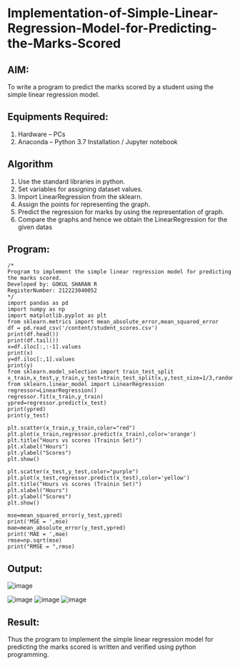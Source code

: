 # Implementation-of-Simple-Linear-Regression-Model-for-Predicting-the-Marks-Scored

## AIM:
To write a program to predict the marks scored by a student using the simple linear regression model.

## Equipments Required:
1. Hardware – PCs
2. Anaconda – Python 3.7 Installation / Jupyter notebook

## Algorithm
1. Use the standard libraries in python.
2. Set variables for assigning dataset values.
3. Import LinearRegression from the sklearn.
4. Assign the points for representing the graph.
5. Predict the regression for marks by using the representation of graph.
6. Compare the graphs and hence we obtain the LinearRegression for the given datas

## Program:
```
/*
Program to implement the simple linear regression model for predicting the marks scored.
Developed by: GOKUL SHARAN R
RegisterNumber: 212223040052 
*/
import pandas as pd
import numpy as np
import matplotlib.pyplot as plt
from sklearn.metrics import mean_absolute_error,mean_squared_error
df = pd.read_csv('/content/student_scores.csv')
print(df.head())
print(df.tail())
x=df.iloc[:,:-1].values
print(x)
y=df.iloc[:,1].values
print(y)
from sklearn.model_selection import train_test_split
x_train,x_test,y_train,y_test=train_test_split(x,y,test_size=1/3,random_state=0)
from sklearn.linear_model import LinearRegression
regressor=LinearRegression()
regressor.fit(x_train,y_train)
ypred=regressor.predict(x_test)
print(ypred)
print(y_test)

plt.scatter(x_train,y_train,color="red")
plt.plot(x_train,regressor.predict(x_train),color='orange')
plt.title("Hours vs scores (Trainin Set)")
plt.xlabel("Hours")
plt.ylabel("Scores")
plt.show()

plt.scatter(x_test,y_test,color="purple")
plt.plot(x_test,regressor.predict(x_test),color='yellow')
plt.title("Hours vs scores (Trainin Set)")
plt.xlabel("Hours")
plt.ylabel("Scores")
plt.show()

mse=mean_squared_error(y_test,ypred)
print('MSE = ',mse)
mae=mean_absolute_error(y_test,ypred)
print('MAE = ',mae)
rmse=np.sqrt(mse)
print("RMSE = ",rmse)
```

## Output:
![image](https://github.com/Gokztechz/Implementation-of-Simple-Linear-Regression-Model-for-Predicting-the-Marks-Scored/assets/117667038/fd63cb7a-b8e8-4c37-bf27-5da229ec6b7f)

![image](https://github.com/Gokztechz/Implementation-of-Simple-Linear-Regression-Model-for-Predicting-the-Marks-Scored/assets/117667038/18864c61-43da-4005-ac70-7f5f1d4b0173)
![image](https://github.com/Gokztechz/Implementation-of-Simple-Linear-Regression-Model-for-Predicting-the-Marks-Scored/assets/117667038/9d79c9f3-5cae-4c6a-ba7b-9678a3d881a4)
![image](https://github.com/Gokztechz/Implementation-of-Simple-Linear-Regression-Model-for-Predicting-the-Marks-Scored/assets/117667038/c3024770-576a-45c0-9f47-42eab342dc01)

## Result:
Thus the program to implement the simple linear regression model for predicting the marks scored is written and verified using python programming.
